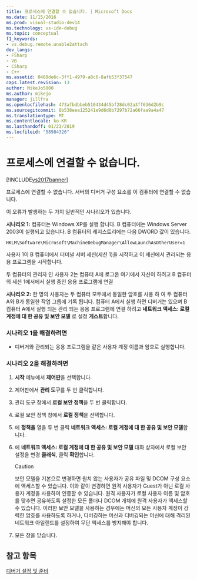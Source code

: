```yaml
---
title: 프로세스에 연결할 수 없습니다. | Microsoft Docs
ms.date: 11/15/2016
ms.prod: visual-studio-dev14
ms.technology: vs-ide-debug
ms.topic: conceptual
f1_keywords:
- vs.debug.remote.unable2attach
dev_langs:
- FSharp
- VB
- CSharp
- C++
ms.assetid: 0468de6c-3ff1-4979-a8c6-8afb53f37547
caps.latest.revision: 13
author: MikeJo5000
ms.author: mikejo
manager: jillfra
ms.openlocfilehash: 473afbdbbeb510434d45bf28dc02a3ff636d2b9c
ms.sourcegitcommit: 8b538eea125241e9d6d8b7297b72a66faa9a4a47
ms.translationtype: MT
ms.contentlocale: ko-KR
ms.lasthandoff: 01/23/2019
ms.locfileid: "58984326"
---
```

# <a name="unable-to-attach-to-the-process"></a>프로세스에 연결할 수 없습니다.
[!INCLUDE[vs2017banner](../includes/vs2017banner.md)]

프로세스에 연결할 수 없습니다. 서버의 디버거 구성 요소를 이 컴퓨터에 연결할 수 없습니다.  
  
 이 오류가 발생하는 두 가지 일반적인 시나리오가 있습니다.  
  
 **시나리오 1:** 컴퓨터는 Windows XP를 실행 합니다. B 컴퓨터에는 Windows Server 2003이 실행되고 있습니다. B 컴퓨터의 레지스트리에는 다음 DWORD 값이 있습니다.  
  
 `HKLM\Software\Microsoft\MachineDebugManager\AllowLaunchAsOtherUser=1`  
  
 사용자 1이 B 컴퓨터에서 터미널 서버 세션(세션 1)을 시작하고 이 세션에서 관리되는 응용 프로그램을 시작합니다.  
  
 두 컴퓨터의 관리자 인 사용자 2는 컴퓨터 A에 로그온 여기에서 자신이 하려고 B 컴퓨터의 세션 1에서에서 실행 중인 응용 프로그램에 연결  
  
 **시나리오 2:** 한 명의 사용자는 두 컴퓨터 모두에서 동일한 암호를 사용 하 여 두 컴퓨터 A와 B가 동일한 작업 그룹에 기록 됩니다. 컴퓨터 A에서 실행 하면 디버거는 있으며 B 컴퓨터 A에서 실행 되는 관리 되는 응용 프로그램에 연결 하려고 **네트워크 액세스: 로컬 계정에 대 한 공유 및 보안 모델** 로 설정 **게스트**합니다.  
  
### <a name="to-solve-scenario-1"></a>시나리오 1을 해결하려면  
  
-   디버거와 관리되는 응용 프로그램을 같은 사용자 계정 이름과 암호로 실행합니다.  
  
### <a name="to-solve-scenario-2"></a>시나리오 2을 해결하려면  
  
1.  **시작** 메뉴에서 **제어판**을 선택합니다.  
  
2.  제어판에서 **관리 도구**를 두 번 클릭합니다.  
  
3.  관리 도구 창에서 **로컬 보안 정책**을 두 번 클릭합니다.  
  
4.  로컬 보안 정책 창에서 **로컬 정책**을 선택합니다.  
  
5.  에 **정책을** 열을 두 번 클릭 **네트워크 액세스: 로컬 계정에 대 한 공유 및 보안 모델**합니다.  
  
6.  에 **네트워크 액세스: 로컬 계정에 대 한 공유 및 보안 모델** 대화 상자에서 로컬 보안 설정을 변경 **클래식**, 클릭 **확인**합니다.  
  
    > [!CAUTION]
    >  보안 모델을 기본으로 변경하면 원치 않는 사용자가 공유 파일 및 DCOM 구성 요소에 액세스할 수 있습니다. 이와 같이 변경하면 원격 사용자가 Guest가 아닌 로컬 사용자 계정을 사용하여 인증할 수 있습니다. 원격 사용자가 로컬 사용자 이름 및 암호를 맞추면 공유하도록 설정한 모든 폴더나 DCOM 개체에 원격 사용자가 액세스할 수 있습니다. 이러한 보안 모델을 사용하는 경우에는 머신의 모든 사용자 계정이 강력한 암호를 사용하도록 하거나, 디버깅하는 머신과 디버깅되는 머신에 대해 격리된 네트워크 아일랜드를 설정하여 무단 액세스를 방지해야 합니다.  
  
7.  모든 창을 닫습니다.  
  
## <a name="see-also"></a>참고 항목  
 [디버거 설정 및 준비](../debugger/debugger-settings-and-preparation.md)

